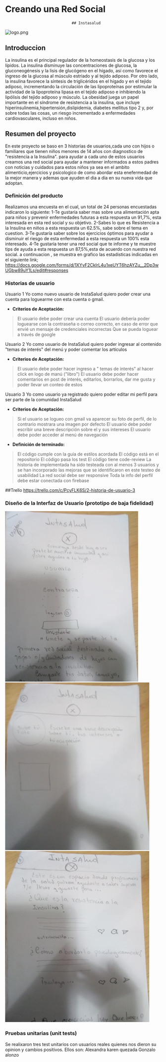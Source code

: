 # Creando una Red Social

                                  ## Instasalud
 ![logo.png](./src/assets/img/logo.png)                                 
## Introduccion
La insulina es el principal regulador de la homeostasis de la glucosa y los lípidos.
La insulina disminuye las concentraciones de glucosa, la gluconeogénesis y la lisis de glucógeno en el hígado, así como favorece el ingreso de la glucosa al músculo estriado
y al tejido adiposo. Por otro lado, la insulina favorece la síntesis de triglicéridos en el hígado y en el tejido adiposo, incrementando la circulación de las lipoproteínas por estimular la actividad de la lipoproteína
lipasa en el tejido adiposo e inhibiendo la lipólisis del tejido adiposo y músculo.
La obesidad juega un papel importante en el síndrome de resistencia a la insulina, que incluye hiperinsulinemia,hipertensión,dislipidemia, diabetes mellitus tipo 2 y, por sobre todas las cosas, un riesgo incrementado
a enfermedades cardiovasculares, incluso en niños.

## Resumen del proyecto

En este proyecto se baso en 3 historias de usuarios,cada uno con hijos o familiares que tienen niños menores de 14 años con diagnostico de "resistencia a la Insulina".
para ayudar a cada uno de estos usuarios creamos una red social para ayudar a mantener informados a estos padres con noticias y cuidados para estos niños ya sea en el ambito alimenticio,ejercicios y psicologico de como abordar esta enefermedad de la mejor manera y ademas que ayuden el dia a dia en su nueva vida que adoptan.


### Definición del producto

Realizamos una encuesta en el cual, un total de 24 personas encuestadas indicaron lo siguiente:
1-Te gustaría saber mas sobre una alimentación apta para niños y prevenir enfermedades futuras
a esta respuesta un 91,7%, esta interesada en esta red social y su objetivo.
2-Sabes lo que es Resistencia a la Insulina en niños
a esta respuesta un 62.5%, sabe sobre el tema en cuestion.
3-Te gustaría saber sobre los ejercicios óptimos para ayudar a disminuir el riesgo de esta enfermedad
a esta respuesta un 100% esta interesado.
4-Te gustaría tener una red social que te informe y te muestre tips de ayuda
a esta respuesta un 87,5%,esta de acuerdo con nuestra red social.
a continuacion , se muestra en grafico las estadisticas indicadas en el siguiente link;
https://docs.google.com/forms/d/1XYvF2CklrL4u1xeUYT6hzAYZu__2Dp3wUGbw89uY1Ls/edit#responses


### Historias de usuario

Usuario 1
Yo como nuevo usuario de InstaSalud quiero poder crear una cuenta para loguearme con esta cuenta o gmail.
- **Criterios de Aceptación:** 
>El usuario debe poder crear una cuenta 
>El usuario debería poder loguearse con la contraseña o correo correcto, en caso de error que envié un mensaje   de credenciales incorrectas
>Que se pueda loguear a través de google

Usuario 2
Yo como usuario de InstaSalud quiero poder ingresar al contenido "temas de interés" del menú y poder comentar los artículos 
- **Criterios de Aceptación:** 
>El usuario debe poder hacer ingreso a " temas de interés" al hacer click en logo de manú ("libro")
>El usuario debe poder hacer comentarios en post de interés, editarlos, borrarlos, dar me gusta y poder llevar   un conteo de estos

Usuario 3
Yo como usuario ya registrado quiero poder editar mi perfil para ser parte de la comunidad InstaSalud 

- **Criterios de Aceptación:** 
>Si el usuario se logueo con gmail va aparecer su foto de perfil, de lo contrario mostrara una imagen por        defecto
>El usuario debe poder escribir una breve descripción sobre el y sus intereses
>El usuario debe poder acceder al menú de navegación

- **Definición de terminado:** 

>El código cumple con la guía de estilos acordada
>El código está en el repositorio
>El código pasa los test
>El código tiene code-review
>La historia de implementada ha sido testeada con al menos 3 usuarios y se han incorporado las mejoras que se    identificaron en este testeo de usabilidad
>La red social debe ser responsive 
>Toda la info del perfil debe estar conectada con firebase 

##Trello
https://trello.com/c/PcyFLK6S/2-historia-de-usuario-3

### Diseño de la Interfaz de Usuario (prototipo de baja fidelidad)

![prototipodebaja1.jpg](./src/assets/img/prototipodebaja1.jpg)
![prototipodebaja2.jpg](./src/assets/img/prototipodebaja2.jpg)
![prototipodebaja3.jpg](./src/assets/img/prototipodebaja3.jpg)


### Pruebas unitarias (unit tests)
Se realixaron tres test unitarios con usuarios reales quienes nos dieron su opinion y cambios positivos.
Ellos son:
Alexandra
karen quezada
Gonzalo alonzo 



